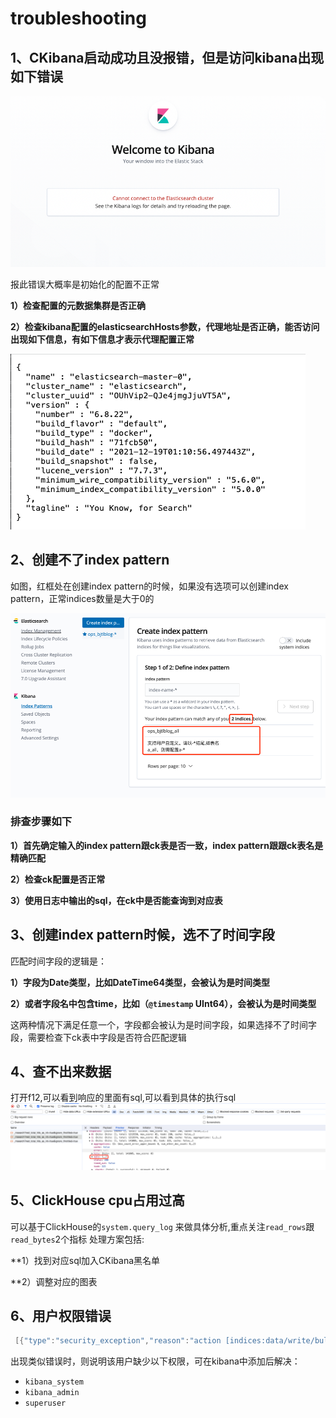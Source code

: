 # troubleshooting

## 1、CKibana启动成功且没报错，但是访问kibana出现如下错误
![](img/img02.png)

报此错误大概率是初始化的配置不正常

**1）检查配置的元数据集群是否正确**

**2）检查kibana配置的elasticsearchHosts参数，代理地址是否正确，能否访问出现如下信息，有如下信息才表示代理配置正常**

![](img/img03.png)

## 2、创建不了index pattern

如图，红框处在创建index pattern的时候，如果没有选项可以创建index pattern，正常indices数量是大于0的

![](img/img01.png)

### 排查步骤如下

**1）首先确定输入的index pattern跟ck表是否一致，index pattern跟跟ck表名是精确匹配**

**2）检查ck配置是否正常**

**3）使用日志中输出的sql，在ck中是否能查询到对应表**

## 3、创建index pattern时候，选不了时间字段
匹配时间字段的逻辑是：

**1）字段为Date类型，比如DateTime64类型，会被认为是时间类型**

**2）或者字段名中包含time，比如（`@timestamp` UInt64），会被认为是时间类型**

这两种情况下满足任意一个，字段都会被认为是时间字段，如果选择不了时间字段，需要检查下ck表中字段是否符合匹配逻辑

## 4、查不出来数据
打开f12,可以看到响应的里面有sql,可以看到具体的执行sql
![](img/troubleshooting01.png)

## 5、ClickHouse cpu占用过高
可以基于ClickHouse的`system.query_log` 来做具体分析,重点关注`read_rows`跟`read_bytes`2个指标
处理方案包括:

**1）找到对应sql加入CKibana黑名单

**2）调整对应的图表

## 6、用户权限错误
```java
 [{"type":"security_exception","reason":"action [indices:data/write/bulk[s]] is unauthorized for user [elastic] with effective roles [superuser] on restricted indices [.kibana_analytics_8.11.3_001], this action is granted by the index privileges [create_doc,create,delete,index,write,all]"},{"type":"security_exception","reason":"action [indices:data/write/bulk[s]] is unauthorized for user [elastic] with effective roles [superuser] on restricted indices [.kibana_analytics_8.11.3_001],
```
出现类似错误时，则说明该用户缺少以下权限，可在kibana中添加后解决：
- `kibana_system`
- `kibana_admin`
- `superuser`